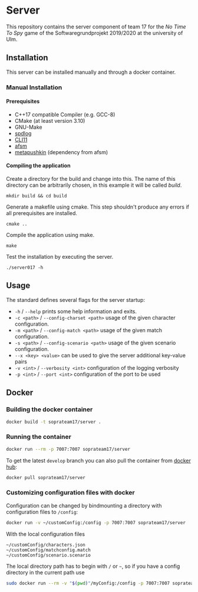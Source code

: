 # Server
This repository contains the server component of team 17 for the 
*No Time To Spy* game of the Softwaregrundprojekt 2019/2020 at 
the university of Ulm.

## Installation 
This server can be installed manually and through a docker container. 

### Manual Installation

#### Prerequisites 
 * C++17 compatible Compiler (e.g. GCC-8)
 * CMake (at least version 3.10)
 * GNU-Make
 * [spdlog](https://github.com/gabime/spdlog/)
 * [CLI11](https://github.com/CLIUtils/CLI11)
 * [afsm](https://github.com/zmij/afsm)
 * [metapushkin](https://github.com/zmij/metapushkin) (dependency from afsm)

#### Compiling the application
Create a directory for the build and change into this. The name of this 
directory can be arbitrarily chosen, in this example it will be called *build*. 
```
mkdir build && cd build
```
Generate a makefile using cmake. This step shouldn't produce any errors if 
all prerequisites are installed. 
```
cmake ..
```
Compile the application using make.
```
make
```
Test the installation by executing the server.
```
./server017 -h
```

## Usage
The standard defines several flags for the server startup:
* `-h` / `--help` prints some help information and exits.
* `-c <path>` / `--config-charset <path>` usage of the given character configuration.
* `-m <path>` / `--config-match <path>` usage of the given match configuration.
* `-s <path>` / `--config-scenario <path>` usage of the given scenario configuration.
* `--x <key> <value>` can be used to give the server additional key-value pairs
* `-v <int>` / `--verbosity <int>` configuration of the logging verbosity
* `-p <int>` / `--port <int>` configuration of the port to be used

## Docker
### Building the docker container
```bash
docker build -t soprateam17/server .
```

### Running the container
```bash
docker run --rm -p 7007:7007 soprateam17/server
```
To get the latest `develop` branch you can also pull the container from [docker hub](https://hub.docker.com/repository/docker/soprateam17/server):
```bash
docker pull soprateam17/server
```

### Customizing configuration files with docker
Configuration can be changed by bindmounting a directory with configuration files to `/config`:
```bash
docker run -v ~/customConfig:/config -p 7007:7007 soprateam17/server
```
With the local configuration files
```
~/customConfig/characters.json
~/customConfig/matchconfig.match
~/customConfig/scenario.scenario
```
The local directory path has to begin with `/` or `~`, so if you have a config directory in the current path use
```bash
sudo docker run --rm -v "$(pwd)"/myConfig:/config -p 7007:7007 soprateam17/server
```
